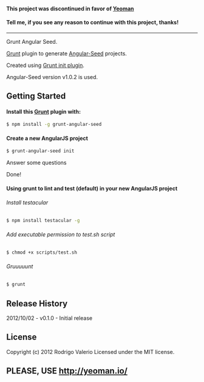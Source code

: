 #### This project was discontinued in favor of [Yeoman](http://yeoman.io)
#### Tell me, if you see any reason to continue with this project, thanks! 
***

Grunt Angular Seed.

[Grunt](https://github.com/cowboy/grunt) plugin to generate [Angular-Seed](https://github.com/angular/angular-seed) projects.

Created using [Grunt init plugin](https://npmjs.org/package/grunt-init-plugin).

Angular-Seed version v1.0.2 is used.

## Getting Started ##

#### Install this [Grunt](https://github.com/cowboy/grunt) plugin with: ####
``` bash
$ npm install -g grunt-angular-seed
```

#### Create a new AngularJS project  ####
``` bash
$ grunt-angular-seed init
```
Answer some questions

Done!


#### Using grunt to lint and test (default) in your new AngularJS project ####

###### Install testacular ######
``` bash
$ npm install testacular -g
```

###### Add executable permission to test.sh script ######
``` bash
$ chmod +x scripts/test.sh
```

###### Gruuuuunt ######
``` bash
$ grunt
```



## Release History ##

2012/10/02 - v0.1.0 - Initial release


## License
Copyright (c) 2012 Rodrigo Valerio Licensed under the MIT license.

## PLEASE, USE http://yeoman.io/
